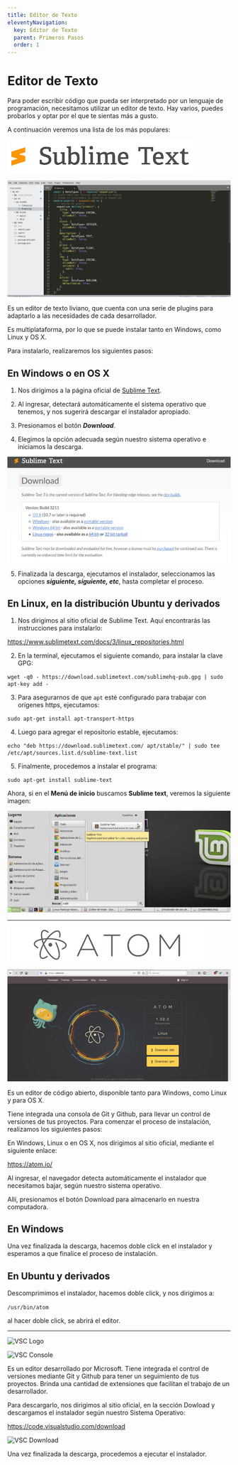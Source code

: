 ```yaml
---
title: Editor de Texto
eleventyNavigation:
  key: Editor de Texto
  parent: Primeros Pasos
  order: 1
---
```


# Editor de Texto

Para poder escribir código que pueda ser interpretado por un lenguaje de programación, necesitamos utilizar un editor de texto.
Hay varios, puedes probarlos y optar por el que te sientas más a gusto.

A continuación veremos una lista de los más populares:

![Sublime Text Logo](/_src/assets/00-PrimerosPasos/sublimeText_logo.png)

<div class='imgDiv'>

![Sublime Text](/_src/assets/00-PrimerosPasos/sublimeText_screen.png)

</div>

Es un editor de texto liviano, que cuenta con una serie de plugins para adaptarlo a las necesidades de cada desarrollador.

Es multiplataforma, por lo que se puede instalar tanto en Windows, como Linux y OS X.

Para instalarlo, realizaremos los siguientes pasos:

## En Windows o en OS X

1. Nos dirigimos a la página oficial de [Sublime Text](https://www.sublimetext.com).

2. Al ingresar, detectará automáticamente el sistema operativo que tenemos, y nos sugerirá descargar el instalador apropiado.

3. Presionamos el botón ***Download***.

4. Elegimos la opción adecuada según nuestro sistema operativo e iniciamos la descarga.

<div class='imgDiv'>

![Sublime Text Download](/_src/assets/00-PrimerosPasos/sublimeText_download.png)
</div>

5. Finalizada la descarga, ejecutamos el instalador, seleccionamos las opciones ***siguiente, siguiente, etc***, hasta completar el proceso.

## En Linux, en la distribución Ubuntu y derivados

1. Nos dirigimos al sitio oficial de Sublime Text. Aquí encontrarás las instrucciones para instalarlo:

<https://www.sublimetext.com/docs/3/linux_repositories.html>

2. En la terminal, ejecutamos el siguiente comando, para instalar la clave GPG:

```shell
wget -q0 - https://download.sublimetext.com/sublimehq-pub.gpg | sudo apt-key add -
```

3. Para asegurarnos de que `apt` esté configurado para trabajar con orígenes https, ejecutamos:

```shell
sudo apt-get install apt-transport-https
```

4. Luego para agregar el repositorio estable, ejecutamos:

```shell
echo "deb https://download.sublimetext.com/ apt/stable/" | sudo tee /etc/apt/sources.list.d/sublime-text.list
```

5. Finalmente, procedemos a instalar el programa:

```shell
sudo apt-get install sublime-text
```

Ahora, si en el **Menú de inicio** buscamos **Sublime text**, veremos la siguiente imagen:

<div class='imgDiv'>

![Sublime Text Linux](/_src/assets/00-PrimerosPasos/sublimeText_linux.png)

</div>

_ _ _

![Atom Logo](/_src/assets/00-PrimerosPasos/atom_logo.png)

<div class='imgDiv'>

![Atom Site](/_src/assets/00-PrimerosPasos/atom_site.png)

</div>

Es un editor de código abierto, disponible tanto para Windows, como Linux y para OS X.

Tiene integrada una consola de Git y Github, para llevar un control de versiones de tus proyectos.
Para comenzar el proceso de instalación, realizamos los siguientes pasos:

En Windows, Linux o en OS X, nos dirigimos al sitio oficial, mediante el siguiente enlace:

<https://atom.io/>

Al ingresar, el navegador detecta automáticamente el instalador que necesitamos bajar, según nuestro sistema operativo.

Allí,  presionamos el botón Download para almacenarlo en nuestra computadora.

## En Windows

Una vez finalizada la descarga, hacemos doble click en el instalador y esperamos a que finalice el proceso de instalación.

## En Ubuntu y derivados

Descomprimimos el instalador, hacemos doble click, y nos dirigimos a:

```/usr/bin/atom```

al hacer doble click, se abrirá el editor.

_ _ _

![VSC Logo](/_src/assets/00-PrimerosPasos/vsc_logo.png)

<div class='imgDiv'>

![VSC Console](/_src/assets/00-PrimerosPasos/vsc_console.png)

</div>

Es un editor desarrollado por Microsoft.
Tiene integrada el control de versiones mediante Git y Github para tener un seguimiento de tus proyectos. Brinda una cantidad de extensiones que facilitan el trabajo de un desarrollador.

Para descargarlo, nos dirigimos al sitio oficial, en la sección Dowload y descargamos el instalador según nuestro Sistema Operativo:

<https://code.visualstudio.com/download>

<div class='imgDiv'>

![VSC Download](/_src/assets/00-PrimerosPasos/vsc_download.png)

</div>

Una vez finalizada la descarga, procedemos a ejecutar el instalador.
